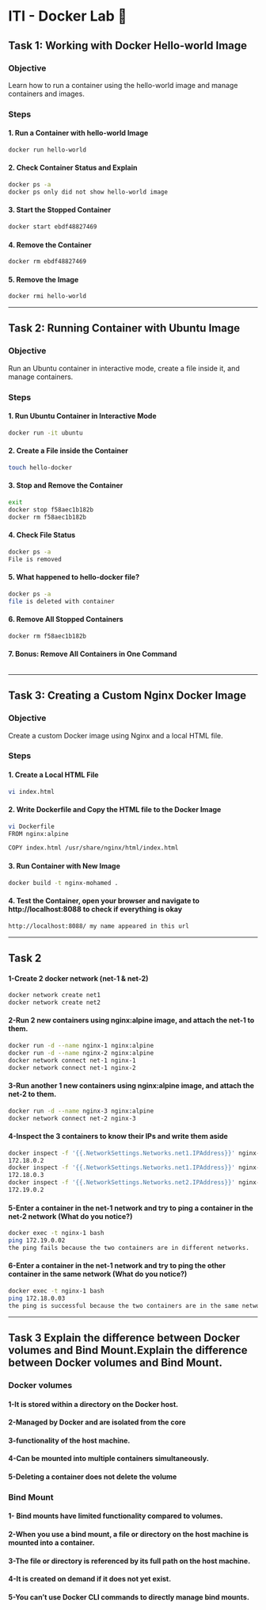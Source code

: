 # ITI - Docker Lab 🐋

## Task 1: Working with Docker Hello-world Image
### Objective
Learn how to run a container using the hello-world image and manage containers and images.

### Steps
#### 1. Run a Container with hello-world Image
```bash
docker run hello-world
```
#### 2. Check Container Status and Explain
```bash
docker ps -a
docker ps only did not show hello-world image
```
#### 3. Start the Stopped Container
```bash
docker start ebdf48827469 

```
#### 4. Remove the Container
```bash
docker rm ebdf48827469 
```
#### 5. Remove the Image
```bash
docker rmi hello-world
```
---

## Task 2: Running Container with Ubuntu Image
### Objective
Run an Ubuntu container in interactive mode, create a file inside it, and manage containers.

### Steps
#### 1. Run Ubuntu Container in Interactive Mode
```bash
docker run -it ubuntu

```
#### 2. Create a File inside the Container
```bash
touch hello-docker

```
#### 3. Stop and Remove the Container
```bash
exit
docker stop f58aec1b182b
docker rm f58aec1b182b
```
#### 4. Check File Status
```bash
docker ps -a
File is removed
```
#### 5. What happened to hello-docker file?
```bash
docker ps -a
file is deleted with container
```
#### 6. Remove All Stopped Containers
```bash
docker rm f58aec1b182b
```
#### 7. Bonus: Remove All Containers in One Command
```bash
```

---
## Task 3: Creating a Custom Nginx Docker Image
### Objective
Create a custom Docker image using Nginx and a local HTML file.

### Steps
#### 1. Create a Local HTML File
```bash
vi index.html
```
#### 2. Write Dockerfile and Copy the HTML file to the Docker Image
```bash
vi Dockerfile
FROM nginx:alpine

COPY index.html /usr/share/nginx/html/index.html
```
#### 3. Run Container with New Image
```bash
docker build -t nginx-mohamed .
```

#### 4. Test the Container, open your browser and navigate to http://localhost:8088 to check if everything is okay
```bash
http://localhost:8088/ my name appeared in this url
```

---

## Task 2
#### 1-Create 2 docker network (net-1 & net-2)
```bash
docker network create net1
docker network create net2
```
#### 2-Run 2 new containers using nginx:alpine image, and attach the net-1 to them.
```bash
docker run -d --name nginx-1 nginx:alpine
docker run -d --name nginx-2 nginx:alpine
docker network connect net-1 nginx-1
docker network connect net-1 nginx-2
```

#### 3-Run another 1 new containers using nginx:alpine image, and attach the net-2 to them.
```bash
docker run -d --name nginx-3 nginx:alpine
docker network connect net-2 nginx-3
```

#### 4-Inspect the 3 containers to know their IPs and write them aside
```bash
docker inspect -f '{{.NetworkSettings.Networks.net1.IPAddress}}' nginx-1
172.18.0.2
docker inspect -f '{{.NetworkSettings.Networks.net1.IPAddress}}' nginx-2
172.18.0.3
docker inspect -f '{{.NetworkSettings.Networks.net2.IPAddress}}' nginx-3
172.19.0.2
```

#### 5-Enter a container in the net-1 network and try to ping a container in the net-2 network (What do you notice?)
```bash
docker exec -t nginx-1 bash
ping 172.19.0.02
the ping fails because the two containers are in different networks.
```

#### 6-Enter a container in the net-1 network and try to ping the other container in the same network (What do you notice?)
```bash
docker exec -t nginx-1 bash
ping 172.18.0.03
the ping is successful because the two containers are in the same networks.
```

---

## Task 3 Explain the difference between Docker volumes and Bind Mount.Explain the difference between Docker volumes and Bind Mount.

### Docker volumes
#### 1-It is stored within a directory on the Docker host.
#### 2-Managed by Docker and are isolated from the core
#### 3-functionality of the host machine.
#### 4-Can be mounted into multiple containers simultaneously.
#### 5-Deleting a container does not delete the volume


### Bind Mount
#### 1- Bind mounts have limited functionality compared to volumes.
#### 2-When you use a bind mount, a file or directory on the host machine is mounted into a container.
#### 3-The file or directory is referenced by its full path on the host machine.
#### 4-It is created on demand if it does not yet exist.
#### 5-You can’t use Docker CLI commands to directly manage bind mounts.





























